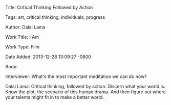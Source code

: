 Title:  Critical Thinking Followed by Action

Tags:   art, critical thinking, individuals, progress

Author: Dalai Lama

Work Title: I Am

Work Type: Film

Date Added: 2013-12-28 13:09:27 -0800

Body: 

Interviewer: What's the most important meditation we can do now? 

Dalai Lama: Critical thinking, followed by action. Discern what your world is. Know the plot, the scenario of this human drama. And then figure out where your talents might fit in to make a better world.
